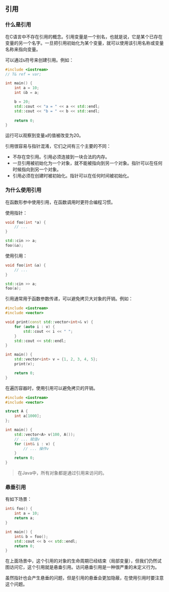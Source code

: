 ## 引用

### 什么是引用

在C语言中不存在引用的概念。引用变量是一个别名，也就是说，它是某个已存在变量的另一个名字。一旦把引用初始化为某个变量，就可以使用该引用名称或变量名称来指向变量。

可以通过`&`符号来创建引用。例如：

```cpp
#include <iostream>
// T& ref = var;

int main() {
    int a = 10;
    int &b = a;

    b = 20;
    std::cout << "a = " << a << std::endl;
    std::cout << "b = " << b << std::endl;
 
    return 0;
}
```

运行可以观察到变量`a`的值被改变为20。

引用很容易与指针混淆，它们之间有三个主要的不同：
- 不存在空引用。引用必须连接到一块合法的内存。
- 一旦引用被初始化为一个对象，就不能被指向到另一个对象。指针可以在任何时候指向到另一个对象。
- 引用必须在创建时被初始化。指针可以在任何时间被初始化。

### 为什么使用引用

在函数形参中使用引用，在函数调用时更符合编程习惯。

使用指针：

```cpp
void foo(int *a) {
    // ...
}

std::cin >> a;
foo(&a);
```

使用引用：

```cpp
void foo(int &a) {
    // ...
}

std::cin >> a;
foo(a);
```

引用通常用于函数参数传递，可以避免拷贝大对象的开销。例如：

```cpp
#include <iostream>
#include <vector>

void print(const std::vector<int>& v) {
    for (auto i : v) {
        std::cout << i << " ";
    }
    std::cout << std::endl;
}

int main() {
    std::vector<int> v = {1, 2, 3, 4, 5};
    print(v);

    return 0;
}
```

在遍历容器时，使用引用可以避免拷贝的开销。

```cpp
#include <iostream>
#include <vector>

struct A {
    int a[1000];
};

int main() {
    std::vector<A> v(100, A());
    // ... 赋值v
    for (int& i : v) {
        // ... 操作v
    }
    return 0;
}
```

> 在Java中，所有对象都是通过引用来访问的。

### 悬垂引用

有如下场景：

```cpp
int& foo() {
    int a = 10;
    return a;
}

int main() {
    int& b = foo();
    std::cout << b << std::endl;
    return 0;
}
```

在上面场景中，这个引用的对象的生命周期已经结束（局部变量），但我们仍然试图访问它，这个引用就是悬垂引用。访问悬垂引用是一种很严重的未定义行为。

虽然指针也会产生悬垂的问题，但是引用的悬垂会更加隐蔽，在使用引用时要注意这个问题。